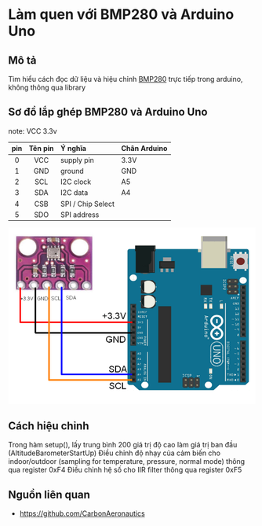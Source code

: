 
# Làm quen với BMP280 và Arduino Uno

## Mô tả
Tìm hiểu cách đọc dữ liệu và hiệu chỉnh [BMP280](https://cdn-shop.adafruit.com/datasheets/BST-BMP280-DS001-11.pdf) trực tiếp trong arduino, không thông qua library

## Sơ đồ lắp ghép BMP280 và Arduino Uno
note: VCC 3.3v

|  pin  |  Tên pin  |    Ý nghĩa        | Chân Arduino |
|:-----:|:---------:|:------------------|--------------|
|   0   |    VCC    |  supply pin       |    3.3V      |
|   1   |    GND    |  ground           |     GND      |
|   2   |    SCL    |  I2C clock        |     A5       |
|   3   |    SDA    |  I2C data         |     A4       |
|   4   |    CSB    | SPI / Chip Select |              |
|   5   |    SDO    | SPI address       |              |

![image](https://github.com/thexuanphuc/bmp_280/blob/master/BMP280%20Interface%20with%20Arduino.webp)

## Cách hiệu chỉnh

Trong hàm setup(), lấy trung bình 200 giá trị độ cao làm giá trị ban đầu (AltitudeBarometerStartUp)
Điều chỉnh độ nhạy của cảm biến cho indoor/outdoor (sampling for temperature, pressure, normal mode) thông qua register 0xF4 
Điều chỉnh hệ số cho IIR filter thông qua register 0xF5


## Nguồn liên quan
  + https://github.com/CarbonAeronautics
